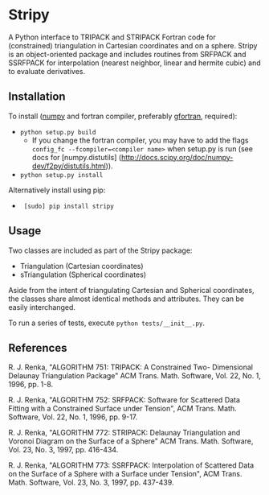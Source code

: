 # Stripy

A Python interface to TRIPACK and STRIPACK Fortran code for
(constrained) triangulation in Cartesian coordinates and on a sphere. Stripy is an object-oriented package and includes routines from SRFPACK and SSRFPACK for interpolation (nearest neighbor, linear and hermite cubic) and to evaluate derivatives.

## Installation

To install ([numpy](http://numpy.org) and fortran compiler, preferably 
[gfortran](https://gcc.gnu.org/wiki/GFortran), required):

- ``python setup.py build``
   - If you change the fortran compiler, you may have to add the 
flags `config_fc --fcompiler=<compiler name>` when setup.py is run
(see docs for [numpy.distutils] (http://docs.scipy.org/doc/numpy-dev/f2py/distutils.html)).
- ``python setup.py install``

Alternatively install using pip:

- `` [sudo] pip install stripy``

## Usage

Two classes are included as part of the Stripy package:

- Triangulation (Cartesian coordinates)
- sTriangulation (Spherical coordinates)

Aside from the intent of triangulating Cartesian and Spherical coordinates, the classes share almost identical methods and attributes. They can be easily interchanged.

To run a series of tests, execute ``python tests/__init__.py``.

## References

 R. J. Renka, "ALGORITHM 751: TRIPACK: A Constrained Two-
 Dimensional Delaunay Triangulation Package" ACM Trans. Math.
 Software, Vol. 22, No. 1, 1996, pp. 1-8.

 R. J. Renka, "ALGORITHM 752: SRFPACK: Software for Scattered
 Data Fitting with a Constrained Surface under Tension", ACM
 Trans. Math. Software, Vol. 22, No. 1, 1996, pp. 9-17.

 R. J. Renka, "ALGORITHM 772: STRIPACK: Delaunay Triangulation
 and Voronoi Diagram on the Surface of a Sphere"
 ACM Trans. Math. Software, Vol. 23, No. 3, 1997, pp. 416-434.

 R. J. Renka, "ALGORITHM 773: SSRFPACK: Interpolation of Scattered
 Data on the Surface of a Sphere with a Surface under Tension",
 ACM Trans. Math. Software, Vol. 23, No. 3, 1997, pp. 437-439.
